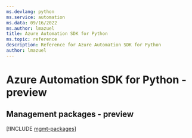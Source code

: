 ```yaml
---
ms.devlang: python
ms.service: automation
ms.data: 09/16/2022
ms.author: lmazuel
title: Azure Automation SDK for Python
ms.topic: reference
description: Reference for Azure Automation SDK for Python
author: lmazuel
---
```

# Azure Automation SDK for Python - preview

## Management packages - preview
[!INCLUDE [mgmt-packages](automation-mgmt-index.md)]